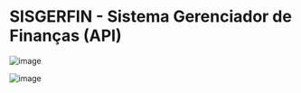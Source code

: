# SISGERFIN - Sistema Gerenciador de Finanças (API)

![image](https://user-images.githubusercontent.com/77560274/209023674-ad2096c4-bcb8-41d4-81a9-2acd7f23f869.png)

![image](https://user-images.githubusercontent.com/77560274/211235020-340cc20d-dda6-4d4d-9700-cce00881df30.png)

